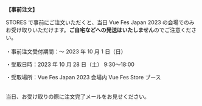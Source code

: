 <b>【事前注文】</b>

STORES で事前にご注文いただくと、当日 Vue Fes Japan 2023 の会場でのみお受け取りいただけます。<b>ご自宅などへの発送はいたしません</b>のでご注意ください。
<br>
<br>
・事前注文受付期間：～ 2023 年 10 月 1 日（日）

・受取日時：2023 年 10 月 28 日（土） 9:30〜18:00

・受取場所：Vue Fes Japan 2023 会場内 Vue Fes Store ブース

<br>
当日、お受け取りの際に注文完了メールをお見せください。
